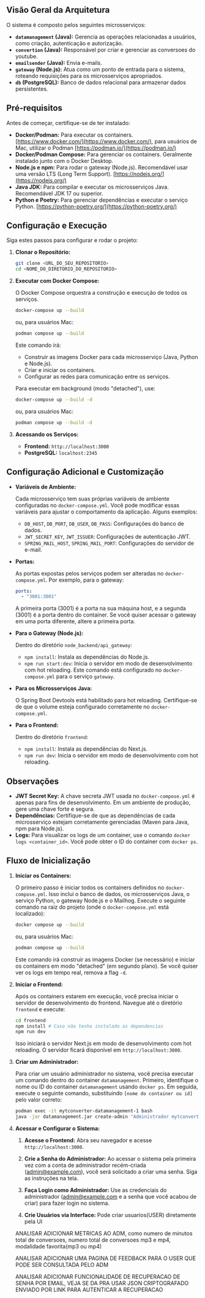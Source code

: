 
## Visão Geral da Arquitetura

O sistema é composto pelos seguintes microsserviços:

*   **`datamanagement` (Java):** Gerencia as operações relacionadas a usuários, como criação, autenticação e autorização.
*   **`convertion` (Java):** Responsável por criar e gerenciar as conversoes do youtube.
*   **`emailsender` (Java):** Envia e-mails.
*   **`gateway` (Node.js):** Atua como um ponto de entrada para o sistema, roteando requisições para os microsserviços apropriados.
*   **`db` (PostgreSQL):** Banco de dados relacional para armazenar dados persistentes.

## Pré-requisitos

Antes de começar, certifique-se de ter instalado:

*   **Docker/Podman:** Para executar os containers.  [https://www.docker.com/](https://www.docker.com/), para usuários de Mac, utilizar o Podman [https://podman.io/](https://podman.io/)
*   **Docker/Podman Compose:** Para gerenciar os containers.  Geralmente instalado junto com o Docker Desktop.
*   **Node.js e npm:** Para rodar o gateway (Node.js).  Recomendável usar uma versão LTS (Long Term Support).  [https://nodejs.org/](https://nodejs.org/)
*   **Java JDK:**  Para compilar e executar os microsserviços Java.  Recomendável JDK 17 ou superior.
*   **Python e Poetry:** Para gerenciar dependências e executar o serviço Python. [https://python-poetry.org/](https://python-poetry.org/)

## Configuração e Execução

Siga estes passos para configurar e rodar o projeto:

1.  **Clonar o Repositório:**

    ```bash
    git clone <URL_DO_SEU_REPOSITORIO>
    cd <NOME_DO_DIRETORIO_DO_REPOSITORIO>
    ```

2.  **Executar com Docker Compose:**

    O Docker Compose orquestra a construção e execução de todos os serviços.

    ```bash
    docker-compose up --build
    ```


    ou, para usuários Mac:

    ```bash
    podman compose up --build
    ```

    Este comando irá:
    * Construir as imagens Docker para cada microsserviço (Java, Python e Node.js).
    * Criar e iniciar os containers.
    * Configurar as redes para comunicação entre os serviços.

    Para executar em background (modo "detached"), use:

    ```bash
    docker-compose up --build -d
    ```

    ou, para usuários Mac:

    ```bash
    podman compose up --build -d
    ```

4.  **Acessando os Serviços:**

    *   **Frontend:** `http://localhost:3000`
    *   **PostgreSQL:** `localhost:2345`

## Configuração Adicional e Customização

*   **Variáveis de Ambiente:**

    Cada microsserviço tem suas próprias variáveis de ambiente configuradas no `docker-compose.yml`.  Você pode modificar essas variáveis para ajustar o comportamento da aplicação.  Alguns exemplos:

    *   `DB_HOST`, `DB_PORT`, `DB_USER`, `DB_PASS`:  Configurações do banco de dados.
    *   `JWT_SECRET_KEY`, `JWT_ISSUER`: Configurações de autenticação JWT.
    *   `SPRING_MAIL_HOST`, `SPRING_MAIL_PORT`:  Configurações do servidor de e-mail.

*   **Portas:**

    As portas expostas pelos serviços podem ser alteradas no `docker-compose.yml`.  Por exemplo, para o gateway:

    ```yaml
    ports:
      - "3001:3001"
    ```

    A primeira porta (3001) é a porta na sua máquina host, e a segunda (3001) é a porta dentro do container.  Se você quiser acessar o gateway em uma porta diferente, altere a primeira porta.

*   **Para o Gateway (Node.js):**

    Dentro do diretório `node_backend/api_gateway`:

    *   `npm install`: Instala as dependências do Node.js.
    *   `npm run start:dev`: Inicia o servidor em modo de desenvolvimento com hot reloading.  Este comando está configurado no `docker-compose.yml` para o serviço `gateway`.

*   **Para os Microsserviços Java:**

    O Spring Boot Devtools está habilitado para hot reloading.  Certifique-se de que o volume esteja configurado corretamente no `docker-compose.yml`.


*   **Para o Frontend:**

    Dentro do diretório `frontend`:

    *   `npm install`: Instala as dependências do Next.js.
    *   `npm run dev`: Inicia o servidor em modo de desenvolvimento com hot reloading.

## Observações

*   **JWT Secret Key:** A chave secreta JWT usada no `docker-compose.yml` é apenas para fins de desenvolvimento.  Em um ambiente de produção, gere uma chave forte e segura.
*   **Dependências:**  Certifique-se de que as dependências de cada microsserviço estejam corretamente gerenciadas (Maven para Java, npm para Node.js).
*   **Logs:** Para visualizar os logs de um container, use o comando `docker logs <container_id>`. Você pode obter o ID do container com `docker ps`.

## Fluxo de Inicialização

1.  **Iniciar os Containers:**

    O primeiro passo é iniciar todos os containers definidos no `docker-compose.yml`.  Isso inclui o banco de dados, os microsserviços Java, o serviço Python, o gateway Node.js e o Mailhog.  Execute o seguinte comando na raiz do projeto (onde o `docker-compose.yml` está localizado):

    ```bash
    docker compose up --build
    ```

    ou, para usuários Mac:

    ```bash
    podman compose up --build
    ```

    Este comando irá construir as imagens Docker (se necessário) e iniciar os containers em modo "detached" (em segundo plano).  Se você quiser ver os logs em tempo real, remova a flag `-d`.

2.  **Iniciar o Frontend:**

    Após os containers estarem em execução, você precisa iniciar o servidor de desenvolvimento do frontend.  Navegue até o diretório `frontend` e execute:

    ```bash
    cd frontend
    npm install # Caso não tenha instalado as dependencias
    npm run dev
    ```

    Isso iniciará o servidor Next.js em modo de desenvolvimento com hot reloading. O servidor ficará disponível em `http://localhost:3000`.

3.  **Criar um Administrador:**

    Para criar um usuário administrador no sistema, você precisa executar um comando dentro do container `datamanagement`.  Primeiro, identifique o nome ou ID do container `datamanagement` usando `docker ps`.  Em seguida, execute o seguinte comando, substituindo `[nome do container ou id]` pelo valor correto:

    ```bash
    podman exec -it mytconverter-datamanagement-1 bash
    java -jar datamanagement.jar create-admin "Administrador mytconvert" admin@example.com "Password123*" --server.port=0
    ```

4.  **Acessar e Configurar o Sistema:**

    1.  **Acesse o Frontend:** Abra seu navegador e acesse `http://localhost:3000`.

    2.  **Crie a Senha do Administrador:** Ao acessar o sistema pela primeira vez com a conta de administrador recém-criada (admin@example.com), você será solicitado a criar uma senha. Siga as instruções na tela.

    3.  **Faça Login como Administrador:** Use as credenciais do administrador (admin@example.com e a senha que você acabou de criar) para fazer login no sistema.

    4.  **Crie Usuários via Interface:** Pode criar usuarios(USER) diretamente pela UI


    ANALISAR ADICIONAR METRICAS AO ADM, como numero de minutos total de conversoes, numero total de conversoes mp3 e mp4, modalidade favorita(mp3 ou  mp4)

    ANALISAR ADICIONAR UMA PAGINA DE FEEDBACK PARA O USER QUE PODE SER CONSULTADA PELO ADM

    ANALISAR ADICIONAR FUNCIONALIDADE DE RECUPERACAO DE SENHA POR EMAIL, VEJA SE DA PRA USAR JSON CRIPTOGRAFADO ENVIADO POR LINK PARA AUTENTICAR A RECUPERACAO